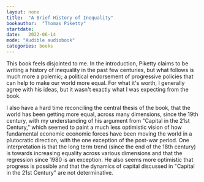 ```yaml
---
layout: none
title:  "A Brief History of Inequality"
bookauthor:  "Thomas Piketty"
startdate: 
date:   2022-06-14
mode: "Audible audiobook"
categories: books
---
```


This book feels disjointed to me.
In the introduction, Piketty claims to be writing a history of inequality in the past few centuries, but what follows is much more a polemic; a political endorsement of progressive policies that can help to make our world more equal.
For what it's worth, I generally agree with his ideas, but it wasn't exactly what I was expecting from the book.

I also have a hard time reconciling the central thesis of the book, that the world has been getting more equal, across many dimensions, since the 19th century, with my understanding of his argument from "Capital in the 21st Century," which seemed to paint a much less optimistic vision of how fundamental economic economic forces have been moving the world in a plutocratic direction, with the one exception of the post-war period.
One interpretation is that the long term trend (since the end of the 18th century) is towards increasing equality across various dimensions and that the regression since 1980 is an exception.
He also seems more optimistic that progress is possible and that the dynamics of capital discussed in "Capital in the 21st Century" are not determinative.
